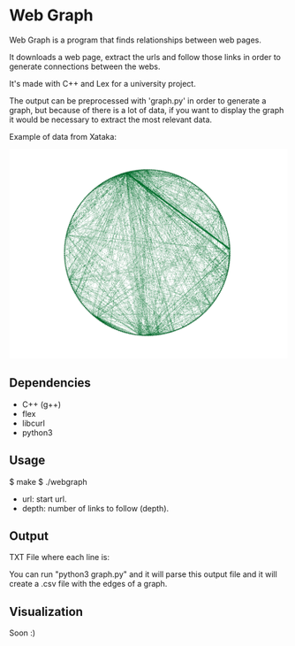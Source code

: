 # Web Graph

Web Graph is a program that finds relationships between web pages.

It downloads a web page, extract the urls and follow those links in order
to generate connections between the webs.

It's made with C++ and Lex for a university project.

The output can be preprocessed with 'graph.py' in order to generate a graph, but because of there is a lot of data, if you want to display the graph it would be necessary to extract the most relevant data.

Example of data from Xataka:

![Xataka Graph](https://raw.githubusercontent.com/pirobtumen/pirobtumen.github.io/master/repos/WebGraph/GRAPH1.png)

## Dependencies
- C++ (g++)
- flex
- libcurl
- python3

## Usage

$ make
$ ./webgraph <url> <depth>

- url: start url.
- depth: number of links to follow (depth).

## Output

TXT File where each line is:

<downloaded url> <scrapped urls>

You can run "python3 graph.py" and it will parse this output file and it will create a .csv file with the edges of a graph.

## Visualization

Soon :)
